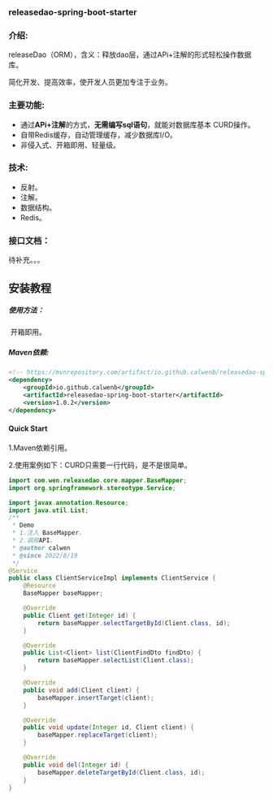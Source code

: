 ### releasedao-spring-boot-starter

### 介绍:

releaseDao（ORM），含义：释放dao层，通过APi+注解的形式轻松操作数据库。

简化开发、提高效率，使开发人员更加专注于业务。

### 主要功能:

-  通过**APi+注解**的方式，**无需编写sql语句**，就能对数据库基本 CURD操作。
-  自带Redis缓存，自动管理缓存，减少数据库I/O。
-  非侵入式、开箱即用、轻量级。

### 技术:

- 反射。
- 注解。
- 数据结构。
- Redis。

### 接口文档：

待补充。。。

## 安装教程

##### 使用方法：

​	开箱即用。

##### Maven依赖:

```xml
<!-- https://mvnrepository.com/artifact/io.github.calwenb/releasedao-spring-boot-starter -->
<dependency>
    <groupId>io.github.calwenb</groupId>
    <artifactId>releasedao-spring-boot-starter</artifactId>
    <version>1.0.2</version>
</dependency>
```

#### Quick Start

1.Maven依赖引用。

2.使用案例如下：CURD只需要一行代码，是不是很简单。

```java
import com.wen.releasedao.core.mapper.BaseMapper;
import org.springframework.stereotype.Service;

import javax.annotation.Resource;
import java.util.List;
/**
 * Demo
 * 1.注入 BaseMapper。
 * 2.调用API。
 * @author calwen
 * @since 2022/8/19
 */
@Service
public class ClientServiceImpl implements ClientService {
    @Resource
    BaseMapper baseMapper;

    @Override
    public Client get(Integer id) {
        return baseMapper.selectTargetById(Client.class, id);
    }

    @Override
    public List<Client> list(ClientFindDto findDto) {
        return baseMapper.selectList(Client.class);
    }

    @Override
    public void add(Client client) {
        baseMapper.insertTarget(client);
    }

    @Override
    public void update(Integer id, Client client) {
        baseMapper.replaceTarget(client);
    }

    @Override
    public void del(Integer id) {
        baseMapper.deleteTargetById(Client.class, id);
    }
}
```



